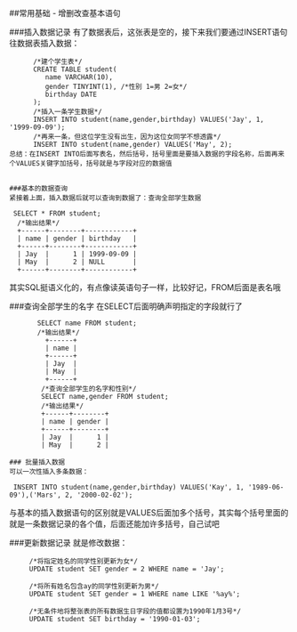 ##常用基础 - 增删改查基本语句

###插入数据记录
有了数据表后，这张表是空的，接下来我们要通过INSERT语句往数据表插入数据：
```
      /*建个学生表*/
      CREATE TABLE student(
	     name VARCHAR(10),
	     gender TINYINT(1), /*性别 1=男 2=女*/
	     birthday DATE
      );
      /*插入一条学生数据*/
      INSERT INTO student(name,gender,birthday) VALUES('Jay', 1, '1999-09-09');
      /*再来一条，但这位学生没有出生，因为这位女同学不想透露*/
      INSERT INTO student(name,gender) VALUES('May', 2);
总结：在INSERT INTO后面写表名，然后括号，括号里面是要插入数据的字段名称，后面再来个VALUES关键字加括号，括号就是与字段对应的数据值


###基本的数据查询
紧接着上面，插入数据后就可以查询到数据了：查询全部学生数据
```
     SELECT * FROM student;
      /*输出结果*/
      +------+--------+------------+
      | name | gender | birthday   |
      +------+--------+------------+
      | Jay  |      1 | 1999-09-09 |
      | May  |      2 | NULL       |
      +------+--------+------------+
其实SQL挺语义化的，有点像读英语句子一样，比较好记，FROM后面是表名哦

###查询全部学生的名字
在SELECT后面明确声明指定的字段就行了
```
       SELECT name FROM student;
       /*输出结果*/
         +------+
         | name |
         +------+
         | Jay  |
         | May  |
         +------+
        /*查询全部学生的名字和性别*/
        SELECT name,gender FROM student;
        /*输出结果*/
        +------+--------+
        | name | gender |
        +------+--------+
        | Jay  |      1 |
        | May  |      2 |

### 批量插入数据
可以一次性插入多条数据：
```
     INSERT INTO student(name,gender,birthday) VALUES('Kay', 1, '1989-06-09'),('Mars', 2, '2000-02-02');

与基本的插入数据语句的区别就是VALUES后面加多个括号，其实每个括号里面的就是一条数据记录的各个值，后面还能加许多括号，自己试吧

###更新数据记录
就是修改数据：
```
     /*将指定姓名的同学性别更新为女*/
     UPDATE student SET gender = 2 WHERE name = 'Jay';

     /*将所有姓名包含ay的同学性别更新为男*/
     UPDATE student SET gender = 1 WHERE name LIKE '%ay%';

     /*无条件地将整张表的所有数据生日字段的值都设置为1990年1月3号*/
     UPDATE student SET birthday = '1990-01-03';
